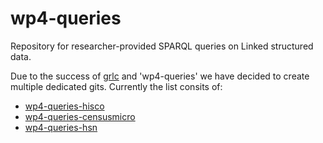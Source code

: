 # wp4-queries
Repository for researcher-provided SPARQL queries on Linked structured data.

Due to the success of [grlc](http://grlc.io) and 'wp4-queries' we have decided to create multiple dedicated gits. Currently the list consits of:
* [wp4-queries-hisco](https://github.com/CLARIAH/wp4-queries-hisco)
* [wp4-queries-censusmicro](https://github.com/CLARIAH/wp4-queries-censusmicro)
* [wp4-queries-hsn](https://github.com/CLARIAH/wp4-queries-hsn)
